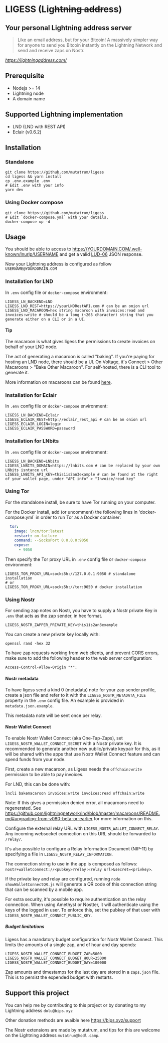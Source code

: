 # LIGESS (**Lig**~~htning addr~~**ess**)

## Your personal Lightning address server
> Like an email address, but for your Bitcoin!
A massively simpler way for anyone to send you Bitcoin instantly on the Lightning Network and send and receive zaps on Nostr.

*https://lightningaddress.com/*

## Prerequisite
- Nodejs >= 14
- Lightning node
- A domain name

## Supported Lightning implementation
- LND (LND with REST API)
- Eclair (v0.6.2)

## Installation

### Standalone
``` shell
git clone https://github.com/mutatrum/ligess
cd ligess && yarn install
cp .env.example .env
# Edit .env with your info
yarn dev
```

### Using Docker compose
``` shell
git clone https://github.com/mutatrum/ligess
# Edit `docker-compose.yml` with your details.
docker-compose up -d
```

## Usage
You should be able to access to https://YOURDOMAIN.COM/.well-known/lnurlp/USERNAME and get a valid [LUD-06](https://github.com/fiatjaf/lnurl-rfc/blob/luds/06.md) JSON response.

Now your Lightning address is configured as follow `USERNAME@YOURDOMAIN.COM`

### Installation for LND
In `.env` config file or `docker-compose` environment:
```
LIGESS_LN_BACKEND=LND
LIGESS_LND_REST=https://yourLNDRestAPI.com # can be an onion url
LIGESS_LND_MACAROON=hex string macaroon with invoices:read and invoices:write # should be a long (~265 character) string that you generate either on a CLI or in a UI.
```

#### Tip

The macaroon is what gives ligess the permissions to create invoices on behalf of your LND node.

The act of generating a macaroon is called "baking".  If you're paying for hosting an LND node, there should be a UI.  On Voltage, it's Connect > Other Macaroons > "Bake Other Macaroon".  For self-hosted, there is a CLI tool to generate it.

More information on macaroons can be found [here](https://github.com/lightningnetwork/lnd/blob/master/docs/macaroons.md).  

### Installation for Eclair
In `.env` config file or `docker-compose` environment:
```
LIGESS_LN_BACKEND=Eclair
LIGESS_ECLAIR_REST=http://eclair_rest_api # can be an onion url
LIGESS_ECLAIR_LOGIN=login
LIGESS_ECLAIR_PASSWORD=password
```

### Installation for LNbits
In `.env` config file or `docker-compose` environment:
```
LIGESS_LN_BACKEND=LNbits
LIGESS_LNBITS_DOMAIN=https://lnbits.com # can be replaced by your own LNbits isntance url
LIGESS_LNBITS_API_KEY=this1is2an3example # can be found at the right of your wallet page, under "API info" > "Invoice/read key"
```

### Using Tor
For the standalone install, be sure to have Tor running on your computer.

For the Docker install, add (or uncomment) the following lines in 'docker-compose.yml` in order to run Tor as a Docker container:
```yml
  tor:
    image: lncm/tor:latest
    restart: on-failure
    command: --SocksPort 0.0.0.0:9050
    expose:
      - 9050
```
Then specify the Tor proxy URL in `.env` config file or `docker-compose` environment:
```
LIGESS_TOR_PROXY_URL=socks5h://127.0.0.1:9050 # standalone installation
# or
LIGESS_TOR_PROXY_URL=socks5h://tor:9050 # docker installation
```

### Using Nostr
For sending zap notes on Nostr, you have to supply a Nostr private Key in `.env` that acts as the zap sender, in hex format.
```
LIGESS_NOSTR_ZAPPER_PRIVATE_KEY=this1is2an3example
```

You can create a new private key locally with:
```
openssl rand -hex 32
```

To have zap requests working from web clients, and prevent CORS errors, make sure to add the following header to the web server configuration:
```
Access-Control-Allow-Origin "*";
```

#### Nostr metadata
To have ligess send a kind 0 (metadata) note for your zap sender profile, create a json file and refer to it with the `LIGESS_NOSTR_METADATA_FILE` property in the `.env` config file. An example is provided in `metadata.json.example`.

This metadata note will be sent once per relay.

#### Nostr Wallet Connect
To enable Nostr Wallet Connect (aka One-Tap-Zaps), set `LIGESS_NOSTR_WALLET_CONNECT_SECRET` with a Nostr private key. It is recommended to generate another new public/private keypair for this, as it will be shared with the apps that use Nostr Wallet Connect feature and can spend funds from your node.

First, create a new macaroon, as Ligess needs the `offchain:write` permission to be able to pay invoices.

For LND, this can be done with:
```
lncli bakemacaroon invoices:write invoices:read offchain:write
```

Note: If this gives a permission denied error, all macaroons need to regenerated. See https://github.com/lightningnetwork/lnd/blob/master/macaroons/README.md#upgrading-from-v080-beta-or-earlier for more information on this.

Configure the external relay URL with `LIGESS_NOSTR_WALLET_CONNECT_RELAY`. Any incoming websocket connection on this URL should be forwarded to `/relay/`.

It's also possible to configure a Relay Information Document (NIP-11) by specifying a file in `LIGESS_NOSTR_RELAY_INFORMATION`.

The connection string to use in the app is composed as follows: `nostr+walletconnect://<pubkey>?relay:<relay url>&secret=<privkey>`.

If the private key and relay are configured, running `node showWalletConnectQR.js` will generate a QR code of this connection string that can be scanned by a mobile app.

For extra security, it's possible to require authentication on the relay connection. When using Amethyst or Nostter, it will authenticate using the keys of the logged in user. To enforce this, set the pubkey of that user with `LIGESS_NOSTR_WALLET_CONNECT_PUBLIC_KEY`.

##### Budget limitations
Ligess has a mandatory budget configuration for Nostr Wallet Connect. This limits the amounts of a single zap, and of hour and day spends:
```
LIGESS_NOSTR_WALLET_CONNECT_BUDGET_ZAP=5000
LIGESS_NOSTR_WALLET_CONNECT_BUDGET_HOUR=25000
LIGESS_NOSTR_WALLET_CONNECT_BUDGET_DAY=100000
```
Zap amounts and timestamps for the last day are stored in a `zaps.json` file. This is to persist the expended budget with restarts.

## Support this project
You can help me by contributing to this project or by donating to my Lightning address `dolu@bips.xyz`

Other donation methods are avaible here https://bips.xyz/support

The Nostr extensions are made by mutatrum, and tips for this are welcome on the Lightning address `mutatrum@hodl.camp`.